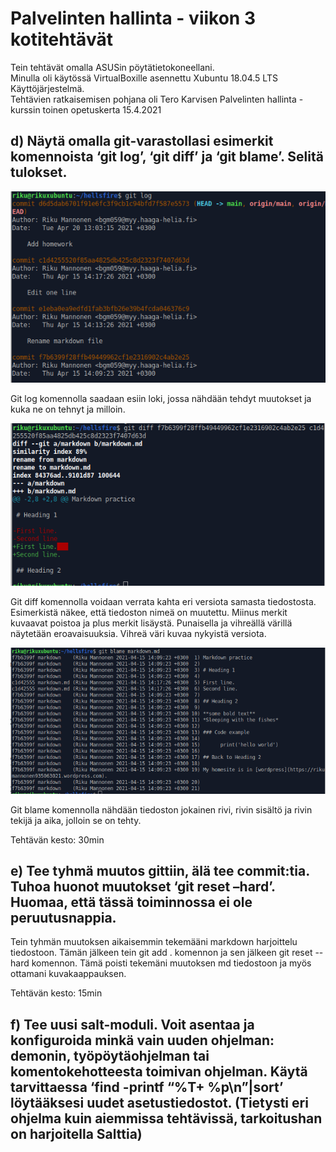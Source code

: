 # Palvelinten hallinta - viikon 3 kotitehtävät

Tein tehtävät omalla ASUSin pöytätietokoneellani.   
Minulla oli käytössä VirtualBoxille asennettu Xubuntu 18.04.5 LTS Käyttöjärjestelmä.   
Tehtävien ratkaisemisen pohjana oli Tero Karvisen Palvelinten hallinta -kurssin toinen opetuskerta 15.4.2021

## d) Näytä omalla git-varastollasi esimerkit komennoista ‘git log’, ‘git diff’ ja ‘git blame’. Selitä tulokset.

![](ph3.1.png)

Git log komennolla saadaan esiin loki, jossa nähdään tehdyt muutokset ja kuka ne on tehnyt ja milloin.

![](ph3.2.png)

Git diff komennolla voidaan verrata kahta eri versiota samasta tiedostosta. Esimerkistä näkee, että tiedoston nimeä on muutettu. Miinus merkit kuvaavat poistoa ja plus merkit lisäystä. Punaisella ja vihreällä värillä näytetään eroavaisuuksia. Vihreä väri kuvaa nykyistä versiota.

![](ph3.3.png)

Git blame komennolla nähdään tiedoston jokainen rivi, rivin sisältö ja rivin tekijä ja aika, jolloin se on tehty.

Tehtävän kesto: 30min

## e) Tee tyhmä muutos gittiin, älä tee commit:tia. Tuhoa huonot muutokset ‘git reset –hard’. Huomaa, että tässä toiminnossa ei ole peruutusnappia.

Tein tyhmän muutoksen aikaisemmin tekemääni markdown harjoittelu tiedostoon. Tämän jälkeen tein git add . komennon ja sen jälkeen git reset --hard komennon. Tämä poisti tekemäni muutoksen md tiedostoon ja myös ottamani kuvakaappauksen.

Tehtävän kesto: 15min

## f) Tee uusi salt-moduli. Voit asentaa ja konfiguroida minkä vain uuden ohjelman: demonin, työpöytäohjelman tai komentokehotteesta toimivan ohjelman. Käytä tarvittaessa ‘find -printf “%T+ %p\n”|sort’ löytääksesi uudet asetustiedostot. (Tietysti eri ohjelma kuin aiemmissa tehtävissä, tarkoitushan on harjoitella Salttia)

